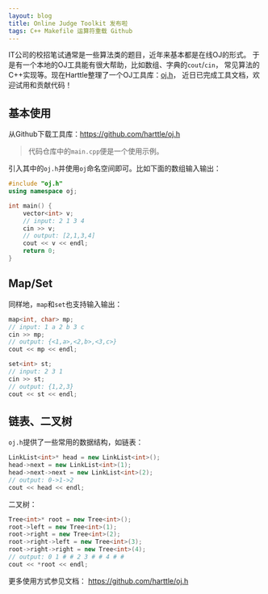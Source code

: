 ```yaml
---
layout: blog
title: Online Judge Toolkit 发布啦
tags: C++ Makefile 运算符重载 Github
---
```


IT公司的校招笔试通常是一些算法类的题目，近年来基本都是在线OJ的形式。
于是有一个本地的OJ工具能有很大帮助，比如数组、字典的`cout`/`cin`，
常见算法的C++实现等。现在Harttle整理了一个OJ工具库：[oj.h][oj.h]，
近日已完成工具文档，欢迎试用和贡献代码！

## 基本使用

从Github下载工具库：https://github.com/harttle/oj.h

> 代码仓库中的`main.cpp`便是一个使用示例。

引入其中的`oj.h`并使用`oj`命名空间即可。比如下面的数组输入输出：

```cpp
#include "oj.h"
using namespace oj;

int main() {
    vector<int> v;
    // input: 2 1 3 4
    cin >> v;
    // output: [2,1,3,4]
    cout << v << endl;
    return 0;
}
```

<!--more-->

## Map/Set

同样地，`map`和`set`也支持输入输出：

```cpp
map<int, char> mp;
// input: 1 a 2 b 3 c
cin >> mp;
// output: {<1,a>,<2,b>,<3,c>}
cout << mp << endl;
```

```cpp
set<int> st;
// input: 2 3 1
cin >> st;
// output: {1,2,3}
cout << st << endl;
```

## 链表、二叉树

`oj.h`提供了一些常用的数据结构，如链表：

```cpp
LinkList<int>* head = new LinkList<int>();
head->next = new LinkList<int>(1);
head->next->next = new LinkList<int>(2);
// output: 0->1->2
cout << head << endl;
```

二叉树：

```cpp
Tree<int>* root = new Tree<int>();
root->left = new Tree<int>(1);
root->right = new Tree<int>(2);
root->right->left = new Tree<int>(3);
root->right->right = new Tree<int>(4);
// output: 0 1 # # 2 3 # # 4 # #
cout << *root << endl;
```

更多使用方式参见文档： https://github.com/harttle/oj.h

[oj.h]: https://github.com/harttle/oj.h
